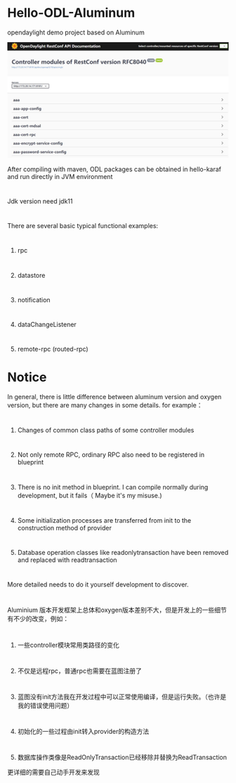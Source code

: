 # Hello-ODL-Aluminum
opendaylight demo project based on Aluminum

 ![image](https://github.com/willsongbo/hello-odl/blob/hello-odl-Aluminum/images/Aluminum-rest.JPG)

After compiling with maven, ODL packages can be obtained in hello-karaf and run directly in JVM environment
#
Jdk version need jdk11
#
There are several basic typical functional examples:

#
1) rpc
#
2) datastore
#
3) notification
#
4) dataChangeListener
#
5) remote-rpc (routed-rpc)
#

# Notice

In general, there is little difference between aluminum version and oxygen version, but there are many changes in some details. for example：
#
1) Changes of common class paths of some controller modules
#
2) Not only remote RPC, ordinary RPC also need to be registered in blueprint
#
3) There is no init method in blueprint. I can compile normally during development, but it fails（ Maybe it's my misuse.)
#
4) Some initialization processes are transferred from init to the construction method of provider
#
5) Database operation classes like readonlytransaction have been removed and replaced with readtransaction
#
More detailed needs to do it yourself development to discover.
#


Aluminium 版本开发框架上总体和oxygen版本差别不大，但是开发上的一些细节有不少的改变，例如：
#
1) 一些controller模块常用类路径的变化
#
2) 不仅是远程rpc，普通rpc也需要在蓝图注册了
#
3) 蓝图没有init方法我在开发过程中可以正常使用编译，但是运行失败。（也许是我的错误使用问题）
#
4) 初始化的一些过程由init转入provider的构造方法
#
5) 数据库操作类像是ReadOnlyTransaction已经移除并替换为ReadTransaction

更详细的需要自己动手开发来发现
